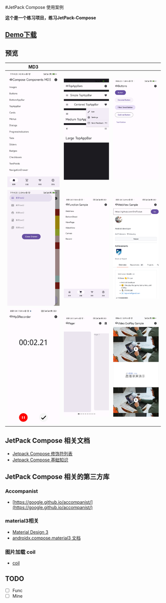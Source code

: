 #JetPack Compose 使用案例

**这个是一个练习项目，练习JetPack-Compose**

## [Demo下载](http://d.maps9.com/vpf4)

## 预览

|  MD3 |     |  |
| ------- | -------- | ---- |
| ![](image/1650615822316.jpg) | ![](image/1650536737018.jpg) |   ![](image/1650536737021.jpg)   |
| ![](image/1650615822319.jpg) | ![1651053475788](image/1651053475788.jpg) |![1651053475785](image/1651053475785.jpg)|
| ![1651053475778](image/1651053475778.jpg) | ![1651053475781](image/1651053475781.jpg) | ![exo_play](image/exo_play.jpg)|


## JetPack Compose 相关文档
- [Jetpack Compose 修饰符列表](https://developer.android.com/jetpack/compose/modifiers-list?hl=zh-cn#Actions)
- [Jetpack Compose 基础知识](https://developer.android.com/courses/pathways/compose?hl=zh-cn)

## JetPack Compose 相关的第三方库

### Accompanist
- [https://google.github.io/accompanist/](https://google.github.io/accompanist/)

### material3相关
- [Material Design 3](https://m3.material.io/)
- [androidx.compose.material3 文档](https://developer.android.com/reference/kotlin/androidx/compose/material3/package-summary)

### 图片加载 coil
- [coil](https://coil-kt.github.io/coil/compose/)

## TODO
- [ ] Func
- [ ] Mine